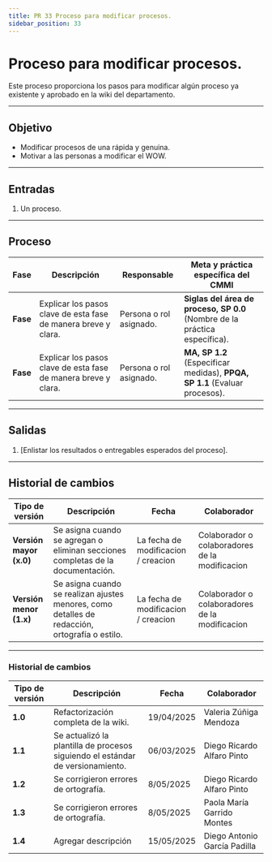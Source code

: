 ```yaml
---
title: PR 33 Proceso para modificar procesos.
sidebar_position: 33
---
```


# Proceso para modificar procesos.

Este proceso proporciona los pasos para modificar algún proceso ya existente y aprobado en la wiki del departamento.


---

## Objetivo

- Modificar procesos de una rápida y genuina.
- Motivar a las personas a modificar el WOW.

---

## Entradas

1. Un proceso.

---

## Proceso

| Fase     | Descripción                                                    | Responsable             | Meta y práctica específica del CMMI                                        |
| -------- | -------------------------------------------------------------- | ----------------------- | -------------------------------------------------------------------------- |
| **Fase** | Explicar los pasos clave de esta fase de manera breve y clara. | Persona o rol asignado. | **Siglas del área de proceso, SP 0.0** (Nombre de la práctica específica). |
| **Fase** | Explicar los pasos clave de esta fase de manera breve y clara. | Persona o rol asignado. | **MA, SP 1.2** (Especificar medidas), **PPQA, SP 1.1** (Evaluar procesos). |

---

## Salidas

1. [Enlistar los resultados o entregables esperados del proceso].

---

## Historial de cambios

| **Tipo de versión**     | **Descripción**                                                                                | **Fecha**                           | **Colaborador**                                |
| ----------------------- | ---------------------------------------------------------------------------------------------- | ----------------------------------- | ---------------------------------------------- |
| **Versión mayor (x.0)** | Se asigna cuando se agregan o eliminan secciones completas de la documentación.                | La fecha de modificacion / creacion | Colaborador o colaboradores de la modificacion |
| **Versión menor (1.x)** | Se asigna cuando se realizan ajustes menores, como detalles de redacción, ortografía o estilo. | La fecha de modificacion / creacion | Colaborador o colaboradores de la modificacion |

---

### Historial de cambios

| **Tipo de versión** | **Descripción**                                                               | **Fecha**  | **Colaborador**            |
| ------------------- | ----------------------------------------------------------------------------- | ---------- | -------------------------- |
| **1.0**             | Refactorización completa de la wiki.                                           | 19/04/2025 | Valeria Zúñiga Mendoza     |
| **1.1**             | Se actualizó la plantilla de procesos siguiendo el estándar de versionamiento. | 06/03/2025 | Diego Ricardo Alfaro Pinto |
| **1.2**             | Se corrigieron errores de ortografía.                                          | 8/05/2025  | Diego Ricardo Alfaro Pinto |
| **1.3**             | Se corrigieron errores de ortografía.                                          | 8/05/2025  | Paola María Garrido Montes |
| **1.4**             | Agregar descripción                                          | 15/05/2025  | Diego Antonio García Padilla |

